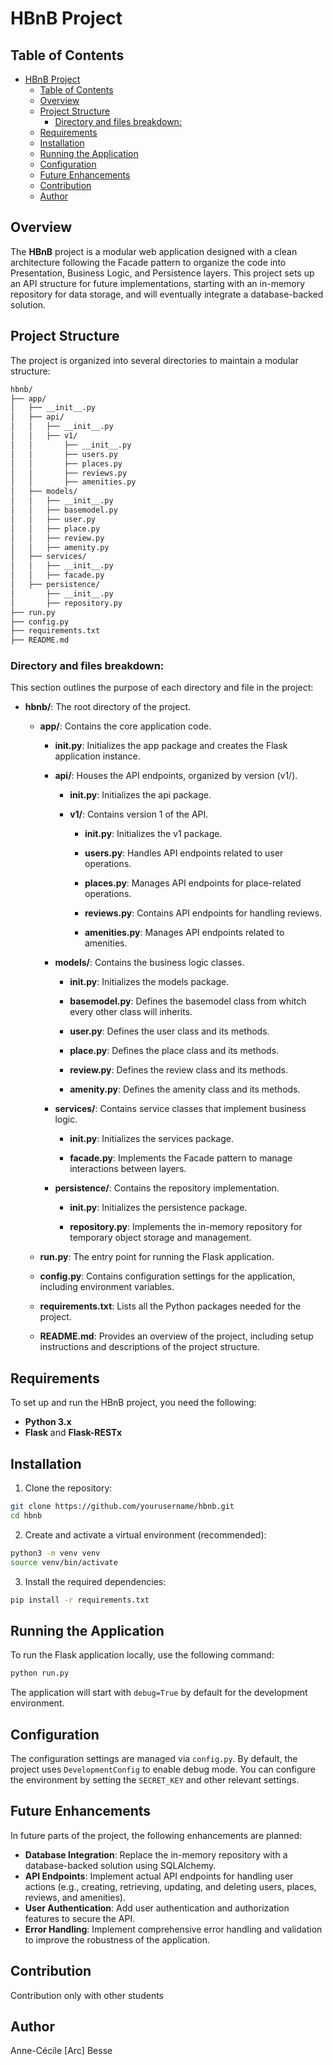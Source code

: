 # HBnB Project

## Table of Contents
- [HBnB Project](#hbnb-project)
  - [Table of Contents](#table-of-contents)
  - [Overview](#overview)
  - [Project Structure](#project-structure)
    - [Directory and files breakdown:](#directory-and-files-breakdown)
  - [Requirements](#requirements)
  - [Installation](#installation)
  - [Running the Application](#running-the-application)
  - [Configuration](#configuration)
  - [Future Enhancements](#future-enhancements)
  - [Contribution](#contribution)
  - [Author](#author)


## Overview

The **HBnB** project is a modular web application designed with a clean architecture following the Facade pattern to organize the code into Presentation, Business Logic, and Persistence layers. This project sets up an API structure for future implementations, starting with an in-memory repository for data storage, and will eventually integrate a database-backed solution.

## Project Structure

The project is organized into several directories to maintain a modular structure:

```bash
hbnb/
├── app/
│   ├── __init__.py
│   ├── api/
│   │   ├── __init__.py
│   │   ├── v1/
│   │       ├── __init__.py
│   │       ├── users.py
│   │       ├── places.py
│   │       ├── reviews.py
│   │       ├── amenities.py
│   ├── models/
│   │   ├── __init__.py
│   │   ├── basemodel.py
│   │   ├── user.py
│   │   ├── place.py
│   │   ├── review.py
│   │   ├── amenity.py
│   ├── services/
│   │   ├── __init__.py
│   │   ├── facade.py
│   ├── persistence/
│       ├── __init__.py
│       ├── repository.py
├── run.py
├── config.py
├── requirements.txt
├── README.md
```

### Directory and files breakdown:

This section outlines the purpose of each directory and file in the project:

- **hbnb/**: The root directory of the project.

  - **app/**: Contains the core application code.
  
    - **__init__.py**: Initializes the app package and creates the Flask application instance.
    
    - **api/**: Houses the API endpoints, organized by version (v1/).
    
      - **__init__.py**: Initializes the api package.
      
      - **v1/**: Contains version 1 of the API.
      
        - **__init__.py**: Initializes the v1 package.
        
        - **users.py**: Handles API endpoints related to user operations.
        
        - **places.py**: Manages API endpoints for place-related operations.
        
        - **reviews.py**: Contains API endpoints for handling reviews.
        
        - **amenities.py**: Manages API endpoints related to amenities.
        
    - **models/**: Contains the business logic classes.
    
      - **__init__.py**: Initializes the models package.
      
      - **basemodel.py**: Defines the basemodel class from whitch every other class will inherits.
      
      - **user.py**: Defines the user class and its methods.
      
      - **place.py**: Defines the place class and its methods.
      
      - **review.py**: Defines the review class and its methods.
      
      - **amenity.py**: Defines the amenity class and its methods.
      
    - **services/**: Contains service classes that implement business logic.
    
      - **__init__.py**: Initializes the services package.
      
      - **facade.py**: Implements the Facade pattern to manage interactions between layers.
      
    - **persistence/**: Contains the repository implementation.
    
      - **__init__.py**: Initializes the persistence package.
      
      - **repository.py**: Implements the in-memory repository for temporary object storage and management.
      
  - **run.py**: The entry point for running the Flask application.

  - **config.py**: Contains configuration settings for the application, including environment variables.

  - **requirements.txt**: Lists all the Python packages needed for the project.

  - **README.md**: Provides an overview of the project, including setup instructions and descriptions of the project structure.


## Requirements

To set up and run the HBnB project, you need the following:

- **Python 3.x**
- **Flask** and **Flask-RESTx**

## Installation

1. Clone the repository:

```bash
git clone https://github.com/yourusername/hbnb.git
cd hbnb
```

2. Create and activate a virtual environment (recommended):

```bash
python3 -m venv venv
source venv/bin/activate
```

3. Install the required dependencies:

```bash
pip install -r requirements.txt
```

## Running the Application

To run the Flask application locally, use the following command:

```bash
python run.py
```

The application will start with `debug=True` by default for the development environment.

## Configuration

The configuration settings are managed via `config.py`. By default, the project uses `DevelopmentConfig` to enable debug mode. You can configure the environment by setting the `SECRET_KEY` and other relevant settings.

## Future Enhancements

In future parts of the project, the following enhancements are planned:

- **Database Integration**: Replace the in-memory repository with a database-backed solution using SQLAlchemy.
- **API Endpoints**: Implement actual API endpoints for handling user actions (e.g., creating, retrieving, updating, and deleting users, places, reviews, and amenities).
- **User Authentication**: Add user authentication and authorization features to secure the API.
- **Error Handling**: Implement comprehensive error handling and validation to improve the robustness of the application.

## Contribution

Contribution only with other students

## Author

Anne-Cécile [Arc] Besse

